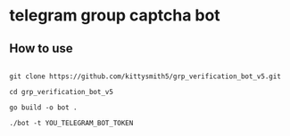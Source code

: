 # telegram group captcha bot

## How to use
```shell

git clone https://github.com/kittysmith5/grp_verification_bot_v5.git

cd grp_verification_bot_v5

go build -o bot .

./bot -t YOU_TELEGRAM_BOT_TOKEN

```
